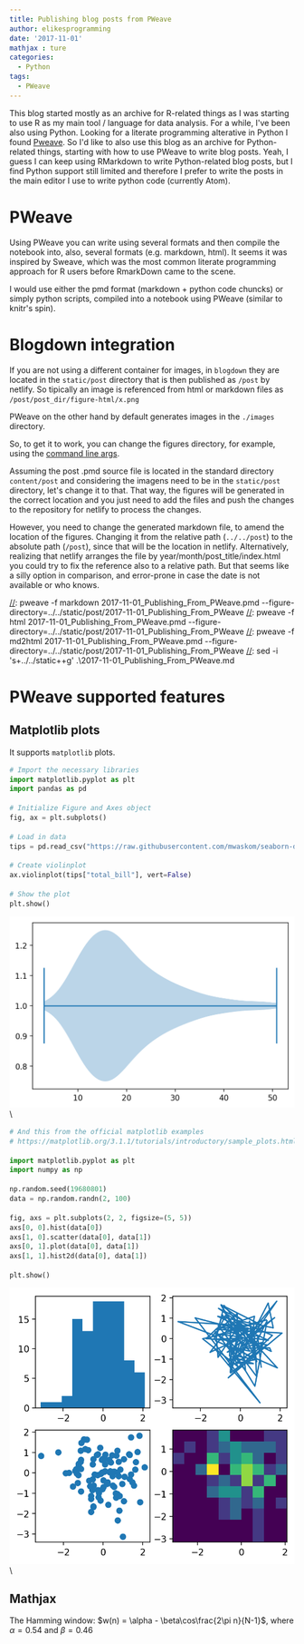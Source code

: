 ```yaml
---
title: Publishing blog posts from PWeave
author: elikesprogramming
date: '2017-11-01'
mathjax : ture
categories:
  - Python
tags:
  - PWeave
---
```


This blog started mostly as an archive for R-related things as I was starting
to use R as my main tool / language for data analysis. For a while, I've been
also using Python. Looking for a literate programming alterative in Python
I found [Pweave](http://mpastell.com/pweave). So I'd like to also use this blog
as an archive for Python-related things, starting with how to use PWeave to
write blog posts. Yeah, I guess I can keep using RMarkdown to write
Python-related blog posts, but I find Python support still limited and
therefore I prefer to write the posts in the main editor I use to write python
code (currently Atom).

# PWeave

Using PWeave you can write using several formats and then compile the notebook
into, also, several formats (e.g. markdown, html). It seems it was inspired by
Sweave, which was the most common literate programming approach for R users
before RmarkDown came to the scene.

I would use either the pmd format (markdown + python code chuncks) or simply
python scripts, compiled into a notebook using PWeave (similar to knitr's spin).

# Blogdown integration

If you are not using a different container for images, in `blogdown` they are
located in the `static/post` directory that is then published as `/post` by
netlify. So tipically an image is referenced from html or markdown
files as `/post/post_dir/figure-html/x.png`

PWeave on the other hand by default generates images in the `./images`
directory.

So, to get it to work, you can change the figures directory, for example,
using the [command line args](http://mpastell.com/pweave/script.html).

Assuming the post .pmd source file is located in the standard directory
`content/post` and considering the imagens need to be in
the `static/post` directory, let's change it to that. That way, the
figures will be generated in the correct location and you just need to add the
files and push the changes to the repository for netlify to process the changes.

However, you need to change the generated markdown file, to
amend the location of the figures. Changing it from the relative path
(`../../post`) to the absolute path (`/post`), since that will be the location
in netlify. Alternatively, realizing that netlify arranges the file by
year/month/post_title/index.html you could try to fix the reference also to
a relative path. But that seems like a silly option in comparison, and
error-prone in case the date is not available or who knows.

[//]: cd "D:\\MEGA\\R\\blog\\content\\post"
[//]: pweave -f markdown 2017-11-01_Publishing_From_PWeave.pmd --figure-directory=../../static/post/2017-11-01_Publishing_From_PWeave
[//]: pweave -f html 2017-11-01_Publishing_From_PWeave.pmd --figure-directory=../../static/post/2017-11-01_Publishing_From_PWeave
[//]: pweave -f md2html 2017-11-01_Publishing_From_PWeave.pmd --figure-directory=../../static/post/2017-11-01_Publishing_From_PWeave
[//]: sed -i 's+../../static++g' .\2017-11-01_Publishing_From_PWeave.md

# PWeave supported features

## Matplotlib plots

It supports `matplotlib` plots.


```python
# Import the necessary libraries
import matplotlib.pyplot as plt
import pandas as pd

# Initialize Figure and Axes object
fig, ax = plt.subplots()

# Load in data
tips = pd.read_csv("https://raw.githubusercontent.com/mwaskom/seaborn-data/master/tips.csv")

# Create violinplot
ax.violinplot(tips["total_bill"], vert=False)

# Show the plot
plt.show()
```

![](../../static/post/2017-11-01_Publishing_From_PWeave/2017-11-01_Publishing_From_PWeave_figure1_1.png)\





```python
# And this from the official matplotlib examples
# https://matplotlib.org/3.1.1/tutorials/introductory/sample_plots.html

import matplotlib.pyplot as plt
import numpy as np

np.random.seed(19680801)
data = np.random.randn(2, 100)

fig, axs = plt.subplots(2, 2, figsize=(5, 5))
axs[0, 0].hist(data[0])
axs[1, 0].scatter(data[0], data[1])
axs[0, 1].plot(data[0], data[1])
axs[1, 1].hist2d(data[0], data[1])

plt.show()
```

![](../../static/post/2017-11-01_Publishing_From_PWeave/2017-11-01_Publishing_From_PWeave_figure2_1.png)\


## Mathjax

The Hamming window:
$w(n) = \alpha - \beta\cos\frac{2\pi n}{N-1}$, where $\alpha=0.54$ and $\beta=0.46$
